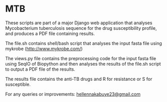 # MTB

These scripts are part of a major Django web application that analyses Mycobacterium tuberculosis sequence for the drug susceptibility profile, and produces a PDF file containing results.

The file.sh contains shell/bash script that analyses the input fasta file using mykrobe (http://www.mykrobe.com/)

The views.py file contains the preprocessing code for the input fasta file using SeqIO of Biopython and then analyses the results of the file.sh script to output a PDF file of the results.

The results file contains the anti-TB drugs and R for resistance or S for susceptible.

For any queries or improvements: hellennakabuye23@gmail.com
